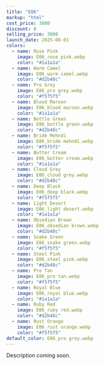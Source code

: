 ```yaml
---
title: "E06"
markup: "html"
cost_price: 3000
discount: 0
selling_price: 3000
launch_date: 2025-08-01
colors:
  - name: Rose Pink
    image: E06_rose pink.webp
    color: "#1a1a1a"
  - name: Warm Camel
    image: E06_warm camel.webp
    color: "#d2b48c"
  - name: Pro Grey
    image: E06_pro grey.webp
    color: "#f5f5f5"
  - name: Blood Maroon
    image: E06_blood maroon.webp
    color: "#1a1a1a"
  - name: Bottle Green
    image: E06_bottle green.webp
    color: "#d2b48c"
  - name: Bride Mehndi
    image: E06_bride mehndi.webp
    color: "#f5f5f5"
  - name: Butter Cream
    image: E06_butter cream.webp
    color: "#1a1a1a"
  - name: Cloud Grey
    image: E06_cloud grey.webp
    color: "#d2b48c"
  - name: Deep Black
    image: E06_deep black.webp
    color: "#f5f5f5"
  - name: Light Desert
    image: E06_light desert.webp
    color: "#1a1a1a"
  - name: Obsedian Brown
    image: E06_obsedian brown.webp
    color: "#d2b48c"
  - name: Snake Green
    image: E06_snake green.webp
    color: "#f5f5f5"
  - name: Steel Pink
    image: E06_steel pink.webp
    color: "#d2b48c"
  - name: Pro Tan
    image: E06_pro tan.webp
    color: "#f5f5f5"
  - name: Royal Blue
    image: E06_royal blue.webp
    color: "#1a1a1a"
  - name: Ruby Red
    image: E06_ruby red.webp
    color: "#d2b48c"
  - name: Rust Orange
    image: E06_rust orange.webp
    color: "#f5f5f5"
default_color: E06_pro grey.webp
---
```


Description coming soon.
